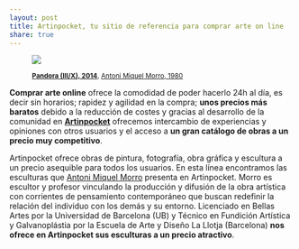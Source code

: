 ```yaml
---
layout: post
title: Artinpocket, tu sitio de referencia para comprar arte on line
share: true
---
```


<figure class="text-center">
	<img src="http://www.artinpocket.cat/wp-content/uploads/2014/02/pandora-iiix-antoni-miquel-morro-mas-2014-409.jpg">
	<figcaption>
		<p><small><strong><a href="http://www.artinpocket.cat/product/pandora-iiix-antoni-miquel-morro-mas-2014-409/">Pandora (III/X), 2014</a></strong>, <a href="http://www.artinpocket.cat/product-tag/antoni-miquel-morro-mas/">Antoni Miquel Morro, 1980</a></small></p>
	</figcaption>
</figure>

**Comprar arte online** ofrece la comodidad de poder hacerlo 24h al día, es decir sin horarios; rapidez y agilidad en la compra; **unos precios más baratos** debido a la reducción de costes y gracias al desarrollo de la comunidad en **[Artinpocket](http://www.artinpocket.cat/)** ofrecemos intercambio de experiencias y opiniones con otros usuarios y el acceso a **un gran catálogo de obras a un precio muy competitivo**. 

Artinpocket ofrece obras de pintura, fotografía, obra gráfica y escultura a un precio asequible para todos los usuarios. En esta línea encontramos las esculturas que [Antoni Miquel Morro](http://www.artinpocket.cat/artist_home.php?$artist_code=258) presenta en Artinpocket. Morro es escultor y profesor vinculando la producción y difusión de la obra artística con corrientes de pensamiento contemporáneo que buscan redefinir la relación del individuo con los demás y su entorno.  Licenciado en Bellas Artes por la Universidad de Barcelona (UB) y Técnico en Fundición Artística y Galvanoplástia por la Escuela de Arte y Diseño La Llotja (Barcelona) **nos ofrece en Artinpocket sus esculturas a un precio atractivo**.